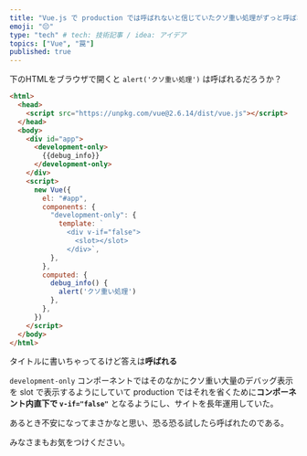 ```yaml
---
title: "Vue.js で production では呼ばれないと信じていたクソ重い処理がずっと呼ばれてた件"
emoji: "😔"
type: "tech" # tech: 技術記事 / idea: アイデア
topics: ["Vue", "罠"]
published: true
---
```

下のHTMLをブラウザで開くと `alert('クソ重い処理')` は呼ばれるだろうか？

```html
<html>
  <head>
    <script src="https://unpkg.com/vue@2.6.14/dist/vue.js"></script>
  </head>
  <body>
    <div id="app">
      <development-only>
        {{debug_info}}
      </development-only>
    </div>
    <script>
      new Vue({
        el: "#app",
        components: {
          "development-only": {
            template: `
              <div v-if="false">
                <slot></slot>
              </div>`,
          },
        },
        computed: {
          debug_info() {
            alert('クソ重い処理')
          },
        },
      })
    </script>
  </body>
</html>
```

タイトルに書いちゃってるけど答えは**呼ばれる**

`development-only` コンポーネントではそのなかにクソ重い大量のデバッグ表示を slot で表示するようにしていて production ではそれを省くために**コンポーネント内直下で `v-if="false"`** となるようにし、サイトを長年運用していた。

あるとき不安になってまさかなと思い、恐る恐る試したら呼ばれたのである。

みなさまもお気をつけください。
